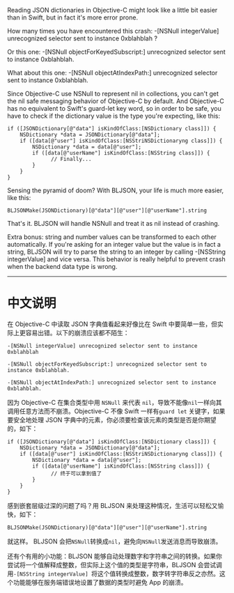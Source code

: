 
Reading JSON dictionaries in Objective-C might look like a little bit easier than in Swift, but in fact it's more error prone.

How many times you have encountered this crash: -[NSNull integerValue] unrecognized selector sent to instance 0xblahblah ?

Or this one: -[NSNull objectForKeyedSubscript:] unrecognized selector sent to instance 0xblahblah.

What about this one: -[NSNull objectAtIndexPath:] unrecognized selector sent to instance 0xblahblah.

Since Objective-C use NSNull to represent nil in collections, you can't get the nil safe messaging behavior of Objective-C by default.
 And Objective-C has no equivalent to Swift's guard-let key word, so in order to be safe, you have to check if the dictionary value is the type you're expecting, like this:

```objc
if ([JSONDictionary[@"data"] isKindOfClass:[NSDictionary class]]) {
    NSDictionary *data = JSONDictionary[@"data"];
    if ([data[@"user"] isKindOfClass:[NSStriNSDictionaryng class]]) {
        NSDictionary *data = data[@"user"];
        if ([data[@"userName"] isKindOfClass:[NSString class]]) {
              // Finally...
        }
    }
}
```
 
Sensing the pyramid of doom? With BLJSON, your life is much more easier, like this:

```objc
BLJSONMake(JSONDictionary)[@"data"][@"user"][@"userName"].string
```
  
That's it. BLJSON will handle NSNull and treat it as nil instead of crashing. 

Extra bonus: string and number values can be transformed to each other automatically. If you're asking for an integer value but the value is in fact a string, BLJSON will try to parse the string to an integer by calling -[NSString integerValue] and vice versa. This behavior is really helpful to prevent crash when the backend data type is wrong.

-----

# 中文说明
在 Objective-C 中读取 JSON 字典值看起来好像比在 Swift 中要简单一些，但实际上更容易出错。以下的崩溃应该都不陌生：

```objc
-[NSNull integerValue] unrecognized selector sent to instance 0xblahblah

-[NSNull objectForKeyedSubscript:] unrecognized selector sent to instance 0xblahblah.

-[NSNull objectAtIndexPath:] unrecognized selector sent to instance 0xblahblah.
```

因为 Objective-C 在集合类型中用 `NSNull` 来代表 `nil`，导致不能像`nil`一样向其调用任意方法而不崩溃。Objective-C 不像 Swift 一样有`guard let` 关键字，如果要安全地处理 JSON 字典中的元素，你必须要检查该元素的类型是否是你期望的，如下：

```objc
if ([JSONDictionary[@"data"] isKindOfClass:[NSDictionary class]]) {
    NSDictionary *data = JSONDictionary[@"data"];
    if ([data[@"user"] isKindOfClass:[NSStriNSDictionaryng class]]) {
        NSDictionary *data = data[@"user"];
        if ([data[@"userName"] isKindOfClass:[NSString class]]) {
              // 终于可以拿到值了
        }
    }
}
```

感到嵌套层级过深的问题了吗？用 BLJSON 来处理这种情况，生活可以轻松又愉快，如下：

```objc
BLJSONMake(JSONDictionary)[@"data"][@"user"][@"userName"].string
```
  
就这样。 BLJSON 会把`NSNull`转换成`nil`，避免向`NSNull`发送消息而导致崩溃。

还有个有用的小功能：BLJSON 能够自动处理数字和字符串之间的转换。如果你尝试将一个值解释成整数，但实际上这个值的类型是字符串，BLJSON 会尝试调用`-[NSString integerValue] `将这个值转换成整数，数字转字符串反之亦然。这个功能能够在服务端错误地设置了数据的类型时避免 App 的崩溃。

